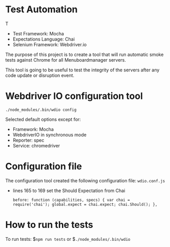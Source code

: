 # Test Automation
T
- Test Framework: Mocha
- Expectations Language: Chai
- Selenium Framework: Webdriver.io

The purpose of this project is to create a tool that will run automatic smoke tests against Chrome for all Menuboardmanager servers.
 
This tool is going to be useful to test the integrity of the servers after any code update or disruption event.

# Webdriver IO configuration tool
`./node_modules/.bin/wdio config`

Selected default options except for: 
- Framework: Mocha 
- WebdriverIO in synchronous mode
- Reporter: spec
- Service: chromedriver

# Configuration file
The configuration tool created the following configuration file:
`wdio.conf.js`

- lines 165 to 169 set the Should Expectation from Chai

    `before: function (capabilities, specs) {
        var chai = require('chai');
        global.expect = chai.expect;
        chai.Should();
    },`

# How to run the tests
To run tests:
$`npm run tests` 
or
$`./node_modules/.bin/wdio`